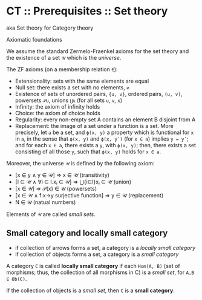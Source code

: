 # CT :: Prerequisites :: Set theory

aka Set theory for Category theory

Axiomatic foundations

We assume the standard Zermelo-Fraenkel axioms for the set theory and the existence of a set `𝒰` which is the *universe*.

The ZF axioms (on a membership relation `∈`):
- Extensionality: sets with the same elements are equal
- Null set: there exists a set with no elements, `∅`
- Existence of sets of unordered pairs, `{u, v}`, ordered pairs, `(u, v)`, powersets `𝒫u`, unions `⋃x` (for all sets `u`, `v`, `x`)
- Infinity: the axiom of infinity holds
- Choice: the axiom of choice holds
- Regularity: every non-empty set A contains an element B disjoint from A
- Replacement: the image of a set under a function is a set. More precisely, let `a` be a set, and `ϕ(x, y)` a property which is functional for `x` in `a`, in the sense that `ϕ(x, y)` and `ϕ(x, yʹ)` (for `x ∈ a`) implies `y = yʹ`; and for each `x ∈ a`, there exists a `y`, with `ϕ(x, y)`; then, there exists a set consisting of all those `y`, such that `ϕ(x, y)` holds for `x ∈ a`.

Moreover, the universe `𝒰` is defined by the following axiom:
- [x ∈ y ∧ y ∈ 𝒰] ⇒ x ∈ 𝒰                       (transitivity)
- [I ∈ 𝒰 ∧ ∀i ∈ I.xᵢ ∈ 𝒰] ⇒ ⋃{i∈I}xᵢ ∈ 𝒰        (union)
- [x ∈ 𝒰] ⇒ 𝒫(x) ∈ 𝒰                            (powersets)
- [x ∈ 𝒰 ∧ f:x→y surjective function] ⇒ y ∈ 𝒰   (replacement)
- N ∈ 𝒰                                          (natual numbers)

Elements of `𝒰` are called *small sets*.

## Small category and locally small category

- if collection of arrows forms a set, a category is a *locally small category*
- if collection of objects forms a set, a category is a *small category*

A category `C` is called 
**locally small category** 
if each `Hom(A, B)` (set of morphisms; 
thus, the collection of all morphisms in C)
is a *small set*, 
for `A,B ∈ Ob(C)`.

If the collection of objects is a *small set*, then `C` is a **small category**.
